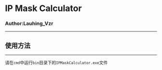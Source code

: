 # IP Mask Calculator

### Author:Lauhing_Vzr

---

## 使用方法

---

请在`cmd`中运行`bin`目录下的`IPMaskCalculator.exe`文件
